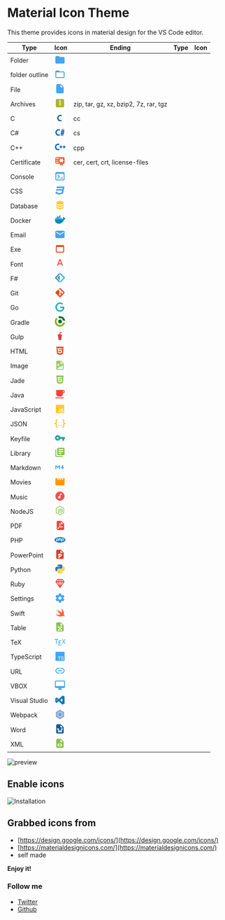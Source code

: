 # Material Icon Theme

This theme provides icons in material design for the VS Code editor.

|Type|Icon|Ending|Type|Icon|
|---|---|---|---|---|
|Folder|<img src="./fileicons/icons/folder.svg" width="25">|
|folder outline|<img src="./fileicons/icons/folder-outline.svg" width="25">
|File|<img src="./fileicons/icons/file.svg" width="25">
|Archives|<img src="./fileicons/icons/zip.svg" width="25">|zip, tar, gz, xz, bzip2, 7z, rar, tgz
|C|<img src="./fileicons/icons/c-lang.svg" width="25">|cc
|C#|<img src="./fileicons/icons/csharp.svg" width="25">|cs
|C++|<img src="./fileicons/icons/cpp.svg" width="25">|cpp
|Certificate|<img src="./fileicons/icons/certificate.svg" width="25">|cer, cert, crt, license-files
|Console|<img src="./fileicons/icons/console.svg" width="25">
|CSS|<img src="./fileicons/icons/css.svg" width="25">
|Database|<img src="./fileicons/icons/database.svg" width="25">
|Docker|<img src="./fileicons/icons/docker.svg" width="25">
|Email|<img src="./fileicons/icons/email.svg" width="25">
|Exe|<img src="./fileicons/icons/exe.svg" width="25">
|Font|<img src="./fileicons/icons/font.svg" width="25">
|F#|<img src="./fileicons/icons/fsharp.svg" width="25">
|Git|<img src="./fileicons/icons/git.svg" width="25">
|Go|<img src="./fileicons/icons/go.svg" width="25">
|Gradle|<img src="./fileicons/icons/gradle.svg" width="25">
|Gulp|<img src="./fileicons/icons/gulp.svg" width="25">
|HTML|<img src="./fileicons/icons/html.svg" width="25">
|Image|<img src="./fileicons/icons/image.svg" width="25">
|Jade|<img src="./fileicons/icons/jade.svg" width="25">
|Java|<img src="./fileicons/icons/java.svg" width="25">
|JavaScript|<img src="./fileicons/icons/javascript.svg" width="25">
|JSON|<img src="./fileicons/icons/json.svg" width="25">
|Keyfile|<img src="./fileicons/icons/key.svg" width="25">
|Library|<img src="./fileicons/icons/lib.svg" width="25">
|Markdown|<img src="./fileicons/icons/markdown.svg" width="25">
|Movies|<img src="./fileicons/icons/movie.svg" width="25">
|Music|<img src="./fileicons/icons/music.svg" width="25">
|NodeJS|<img src="./fileicons/icons/nodejs.svg" width="25">
|PDF|<img src="./fileicons/icons/pdf.svg" width="25">
|PHP|<img src="./fileicons/icons/php.svg" width="25">
|PowerPoint|<img src="./fileicons/icons/powerpoint.svg" width="25">
|Python|<img src="./fileicons/icons/python.svg" width="25">
|Ruby|<img src="./fileicons/icons/ruby.svg" width="25">
|Settings|<img src="./fileicons/icons/settings.svg" width="25">
|Swift|<img src="./fileicons/icons/swift.svg" width="25">
|Table|<img src="./fileicons/icons/table.svg" width="25">
|TeX|<img src="./fileicons/icons/tex.svg" width="25">
|TypeScript|<img src="./fileicons/icons/typescript.svg" width="25">
|URL|<img src="./fileicons/icons/url.svg" width="25">
|VBOX|<img src="./fileicons/icons/virtual.svg" width="25">
|Visual Studio|<img src="./fileicons/icons/visualstudio.svg" width="25">
|Webpack|<img src="./fileicons/icons/webpack.svg" width="25">
|Word|<img src="./fileicons/icons/word.svg" width="25">
|XML|<img src="./fileicons/icons/xml.svg" width="25">







![preview](https://raw.githubusercontent.com/PKief/vscode-extension-material-icon-theme/withimages/images/preview.PNG)

## Enable icons
![Installation](https://raw.githubusercontent.com/PKief/vscode-extension-material-icon-theme/withimages/images/installation.gif)

## Grabbed icons from
* [https://design.google.com/icons/](https://design.google.com/icons/)
* [https://materialdesignicons.com/](https://materialdesignicons.com/)
* self made

**Enjoy it!**

### Follow me
- [Twitter](https://twitter.com/PhilippKief)
- [Github](https://github.com/PKief)